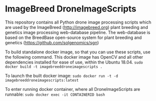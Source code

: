 ImageBreed DroneImageScripts
===

This repository contains all Python drone image processing scripts which are used by the ImageBreed (http://imagebreed.org) plant breeding and genetics image processing web-database pipeline. The web-database is based on the BreedBase open-source system for plant breeding and genetics (https://github.com/solgenomics/sgn)



To build standalone docker image, so that you can use these scripts, use the following command. This docker image has OpenCV and all other dependencies installed for ease of use, within the Ubuntu 18.04.
`sudo docker build -t imagebreeddroneimagescripts .`

To launch the built docker image:
`sudo docker run -t -d imagebreeddroneimagescripts:latest`

To enter running docker container, where all DroneImageScripts are runnable:
`sudo docker exec -it CONTAINERID bash`


